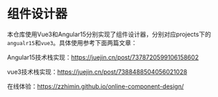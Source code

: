 # 组件设计器

本仓库使用Vue3和Angular15分别实现了组件设计器，分别对应projects下的`angualr15`和`vue3`。具体使用参考下面两篇文章：

Angular15技术栈实现：https://juejin.cn/post/7378720599106158602

vue3技术栈实现：https://juejin.cn/post/7388488504056021028

在线体验：https://zzhimin.github.io/online-component-design/
